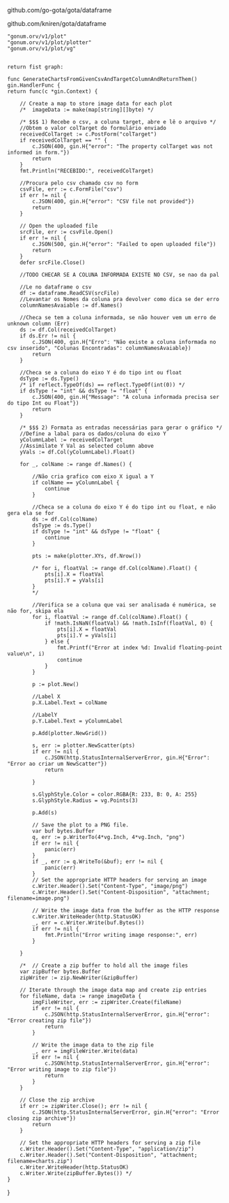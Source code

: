 github.com/go-gota/gota/dataframe




github.com/kniren/gota/dataframe

	"gonum.orv/v1/plot"
	"gonum.orv/v1/plot/plotter"
	"gonum.orv/v1/plot/vg"


	return fist graph:

	func GenerateChartsFromGivenCsvAndTargetColumnAndReturnThem() gin.HandlerFunc {
	return func(c *gin.Context) {

		// Create a map to store image data for each plot
		/* 	imageData := make(map[string][]byte) */

		/* $$$ 1) Recebe o csv, a coluna target, abre e lê o arquivo */
		//Obtem o valor colTarget do formulário enviado
		receivedColTarget := c.PostForm("colTarget")
		if receivedColTarget == "" {
			c.JSON(400, gin.H{"error": "The property colTarget was not informed in form."})
			return
		}
		fmt.Println("RECEBIDO:", receivedColTarget)

		//Procura pelo csv chamado csv no form
		csvFile, err := c.FormFile("csv")
		if err != nil {
			c.JSON(400, gin.H{"error": "CSV file not provided"})
			return
		}

		// Open the uploaded file
		srcFile, err := csvFile.Open()
		if err != nil {
			c.JSON(500, gin.H{"error": "Failed to open uploaded file"})
			return
		}
		defer srcFile.Close()

		//TODO CHECAR SE A COLUNA INFORMADA EXISTE NO CSV, se nao da pal

		//Le no dataframe o csv
		df := dataframe.ReadCSV(srcFile)
		//Levantar os Nomes da coluna pra devolver como dica se der erro
		columnNamesAvaiable := df.Names()

		//Checa se tem a coluna informada, se não houver vem um erro de unknown column (Err)
		ds := df.Col(receivedColTarget)
		if ds.Err != nil {
			c.JSON(400, gin.H{"Erro": "Não existe a coluna informada no csv inserido", "Colunas Encontradas": columnNamesAvaiable})
			return
		}

		//Checa se a coluna do eixo Y é do tipo int ou float
		dsType := ds.Type()
		/* if reflect.TypeOf(ds) == reflect.TypeOf(int(0)) */
		if dsType != "int" && dsType != "float" {
			c.JSON(400, gin.H{"Message": "A coluna informada precisa ser do tipo Int ou Float"})
			return
		}

		/* $$$ 2) Formata as entradas necessárias para gerar o gráfico */
		//Define a labal para os dados/coluna do eixo Y
		yColumnLabel := receivedColTarget
		//Assimilate Y Val as selected column above
		yVals := df.Col(yColumnLabel).Float()

		for _, colName := range df.Names() {

			//Não cria grafico com eixo X igual a Y
			if colName == yColumnLabel {
				continue
			}

			//Checa se a coluna do eixo Y é do tipo int ou float, e não gera ela se for
			ds := df.Col(colName)
			dsType := ds.Type()
			if dsType != "int" && dsType != "float" {
				continue
			}

			pts := make(plotter.XYs, df.Nrow())

			/* for i, floatVal := range df.Col(colName).Float() {
				pts[i].X = floatVal
				pts[i].Y = yVals[i]
			}
			*/

			//Verifica se a coluna que vai ser analisada é numérica, se não for, skipa ela
			for i, floatVal := range df.Col(colName).Float() {
				if !math.IsNaN(floatVal) && !math.IsInf(floatVal, 0) {
					pts[i].X = floatVal
					pts[i].Y = yVals[i]
				} else {
					fmt.Printf("Error at index %d: Invalid floating-point value\n", i)
					continue
				}
			}

			p := plot.New()

			//Label X
			p.X.Label.Text = colName

			//LabelY
			p.Y.Label.Text = yColumnLabel

			p.Add(plotter.NewGrid())

			s, err := plotter.NewScatter(pts)
			if err != nil {
				c.JSON(http.StatusInternalServerError, gin.H{"Error": "Error ao criar um NewScatter"})
				return

			}

			s.GlyphStyle.Color = color.RGBA{R: 233, B: 0, A: 255}
			s.GlyphStyle.Radius = vg.Points(3)

			p.Add(s)

			// Save the plot to a PNG file.
			var buf bytes.Buffer
			q, err := p.WriterTo(4*vg.Inch, 4*vg.Inch, "png")
			if err != nil {
				panic(err)
			}
			if _, err := q.WriteTo(&buf); err != nil {
				panic(err)
			}
			// Set the appropriate HTTP headers for serving an image
			c.Writer.Header().Set("Content-Type", "image/png")
			c.Writer.Header().Set("Content-Disposition", "attachment; filename=image.png")

			// Write the image data from the buffer as the HTTP response
			c.Writer.WriteHeader(http.StatusOK)
			_, err = c.Writer.Write(buf.Bytes())
			if err != nil {
				fmt.Println("Error writing image response:", err)
			}

		}

		/* 	// Create a zip buffer to hold all the image files
		var zipBuffer bytes.Buffer
		zipWriter := zip.NewWriter(&zipBuffer)

		// Iterate through the image data map and create zip entries
		for fileName, data := range imageData {
			imgFileWriter, err := zipWriter.Create(fileName)
			if err != nil {
				c.JSON(http.StatusInternalServerError, gin.H{"error": "Error creating zip file"})
				return
			}

			// Write the image data to the zip file
			_, err = imgFileWriter.Write(data)
			if err != nil {
				c.JSON(http.StatusInternalServerError, gin.H{"error": "Error writing image to zip file"})
				return
			}
		}

		// Close the zip archive
		if err := zipWriter.Close(); err != nil {
			c.JSON(http.StatusInternalServerError, gin.H{"error": "Error closing zip archive"})
			return
		}

		// Set the appropriate HTTP headers for serving a zip file
		c.Writer.Header().Set("Content-Type", "application/zip")
		c.Writer.Header().Set("Content-Disposition", "attachment; filename=charts.zip")
		c.Writer.WriteHeader(http.StatusOK)
		c.Writer.Write(zipBuffer.Bytes()) */
	}
}